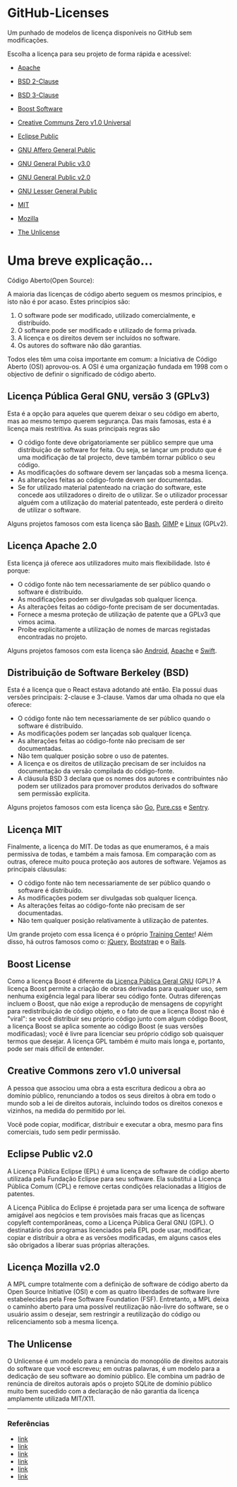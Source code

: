# GitHub-Licenses

Um punhado de modelos de licença disponíveis no GitHub sem modificações.

Escolha a licença para seu projeto de forma rápida e acessível:

* [Apache](https://github.com/Godofcoffe/GitHub-Licenses/blob/main/_pt-BR/Apache%20License%202.0.md)

* [BSD 2-Clause](https://github.com/Godofcoffe/GitHub-Licenses/blob/main/_pt-BR/BSD%202-Clause%20%22Simplified%22%20License.md)

* [BSD 3-Clause](https://github.com/Godofcoffe/GitHub-Licenses/blob/main/_pt-BR/BSD%203-Clause%20%22New%22%20or%20%22Revised%22%20License.md)

* [Boost Software](https://github.com/Godofcoffe/GitHub-Licenses/blob/main/_pt-BR/Boost%20Software%20License%201.0.md)

* [Creative Communs Zero v1.0 Universal](https://github.com/Godofcoffe/GitHub-Licenses/blob/main/_pt-BR/Creative%20Commons%20Zero%20v1.0%20Universal.md)

* [Eclipse Public](https://github.com/Godofcoffe/GitHub-Licenses/blob/main/_pt-BR/Eclipse%20Public%20License%202.0.md)

* [GNU Affero General Public](https://github.com/Godofcoffe/GitHub-Licenses/blob/main/_pt-BR/GNU%20Affero%20General%20Public%20License%20v3.0.md)

* [GNU General Public v3.0](https://github.com/Godofcoffe/GitHub-Licenses/blob/main/_pt-BR/GNU%20General%20Public%20License%20V3.0.md)

* [GNU General Public v2.0](https://github.com/Godofcoffe/GitHub-Licenses/blob/main/_pt-BR/GNU%20General%20Public%20License%20v2.0.md)

* [GNU Lesser General Public](https://github.com/Godofcoffe/GitHub-Licenses/blob/main/_pt-BR/GNU%20Lesser%20General%20Public%20License%20v2.0.md)

* [MIT](https://github.com/Godofcoffe/GitHub-Licenses/blob/main/_pt-BR/MIT%20License.md)

* [Mozilla](https://github.com/Godofcoffe/GitHub-Licenses/blob/main/_pt-BR/Mozilla%20Public%20License%202.0.md)

* [The Unlicense](https://github.com/Godofcoffe/GitHub-Licenses/blob/main/_pt-BR/The%20Unlicense.md)

# Uma breve explicação...

Código Aberto(Open Source):

A maioria das licenças de código aberto seguem os mesmos princípios, e isto não é por acaso. Estes princípios são:

1. O software pode ser modificado, utilizado comercialmente, e distribuído.
2. O software pode ser modificado e utilizado de forma privada.
3. A licença e os direitos devem ser incluídos no software.
4. Os autores do software não dão garantias.

Todos eles têm uma coisa importante em comum: a Iniciativa de Código Aberto (OSI) aprovou-os. A OSI é uma organização fundada em 1998 com o objectivo de definir o significado de código aberto.

## Licença Pública Geral GNU, versão 3 (GPLv3)

Esta é a opção para aqueles que querem deixar o seu código em aberto, mas ao mesmo tempo querem segurança. Das mais famosas, esta é a licença mais restritiva. As suas principais regras são

* O código fonte deve obrigatoriamente ser público sempre que uma distribuição de software for feita. Ou seja, se lançar um produto que é uma modificação de tal projecto, deve também tornar público o seu código.
* As modificações do software devem ser lançadas sob a mesma licença.
* As alterações feitas ao código-fonte devem ser documentadas.
* Se for utilizado material patenteado na criação do software, este concede aos utilizadores o direito de o utilizar. Se o utilizador processar alguém com a utilização do material patenteado, este perderá o direito de utilizar o software.

Alguns projetos famosos com esta licença são [Bash](https://www.gnu.org/software/bash/), [GIMP](https://www.gimp.org/) e [Linux](https://br-linux.org/) (GPLv2).

## Licença Apache 2.0

Esta licença já oferece aos utilizadores muito mais flexibilidade. Isto é porque:

* O código fonte não tem necessariamente de ser público quando o software é distribuído.
* As modificações podem ser divulgadas sob qualquer licença.
* As alterações feitas ao código-fonte precisam de ser documentadas.
* Fornece a mesma proteção de utilização de patente que a GPLv3 que vimos acima.
* Proíbe explicitamente a utilização de nomes de marcas registadas encontradas no projeto.

Alguns projetos famosos com esta licença são [Android](https://www.android.com/), [Apache](https://www.apache.org/) e [Swift](https://developer.apple.com/swift/).

## Distribuição de Software Berkeley (BSD)

Esta é a licença que o React estava adotando até então. Ela possui duas versões principais: 2-clause e 3-clause. Vamos dar uma olhada no que ela oferece:

* O código fonte não tem necessariamente de ser público quando o software é distribuído.
* As modificações podem ser lançadas sob qualquer licença.
* As alterações feitas ao código-fonte não precisam de ser documentadas.
* Não tem qualquer posição sobre o uso de patentes.
* A licença e os direitos de utilização precisam de ser incluídos na documentação da versão compilada do código-fonte.
* A cláusula BSD 3 declara que os nomes dos autores e contribuintes não podem ser utilizados para promover produtos derivados do software sem permissão explícita.

Alguns projetos famosos com esta licença são [Go](https://golang.org/), [Pure.css](https://purecss.io/) e [Sentry](https://sentry.io/welcome/).

## Licença MIT

Finalmente, a licença do MIT. De todas as que enumeramos, é a mais permissiva de todas, e também a mais famosa. Em comparação com as outras, oferece muito pouca proteção aos autores de software. Vejamos as principais cláusulas:

* O código fonte não tem necessariamente de ser público quando o software é distribuído.
* As modificações podem ser divulgadas sob qualquer licença.
* As alterações feitas ao código-fonte não precisam de ser documentadas.
* Não tem qualquer posição relativamente à utilização de patentes.

Um grande projeto com essa licença é o próprio [Training Center](https://github.com/training-center)! Além disso, há outros famosos como o: [jQuery](https://jquery.com/), [Bootstrap](http://getbootstrap.com/) e o [Rails](http://rubyonrails.org/).

## Boost License

Como a licença Boost é diferente da [Licença Pública Geral GNU](https://opensource.org/licenses/gpl-license.php) (GPL)? A licença Boost permite a criação de obras derivadas para qualquer uso, sem nenhuma exigência legal para liberar seu código fonte. Outras diferenças incluem o Boost, que não exige a reprodução de mensagens de copyright para redistribuição de código objeto, e o fato de que a licença Boost não é "viral": se você distribuir seu próprio código junto com algum código Boost, a licença Boost se aplica somente ao código Boost (e suas versões modificadas); você é livre para licenciar seu próprio código sob quaisquer termos que desejar. A licença GPL também é muito mais longa e, portanto, pode ser mais difícil de entender.

## Creative Commons zero v1.0 universal

A pessoa que associou uma obra a esta escritura dedicou a obra ao domínio público, renunciando a todos os seus direitos à obra em todo o mundo sob a lei de direitos autorais, incluindo todos os direitos conexos e vizinhos, na medida do permitido por lei.

Você pode copiar, modificar, distribuir e executar a obra, mesmo para fins comerciais, tudo sem pedir permissão.

## Eclipse Public v2.0

A Licença Pública Eclipse (EPL) é uma licença de software de código aberto utilizada pela Fundação Eclipse para seu software. Ela substitui a Licença Pública Comum (CPL) e remove certas condições relacionadas a litígios de patentes.

A Licença Pública do Eclipse é projetada para ser uma licença de software amigável aos negócios e tem provisões mais fracas que as licenças copyleft contemporâneas, como a Licença Pública Geral GNU (GPL). O destinatário dos programas licenciados pela EPL pode usar, modificar, copiar e distribuir a obra e as versões modificadas, em alguns casos eles são obrigados a liberar suas próprias alterações.

## Licença Mozilla v2.0

A MPL cumpre totalmente com a definição de software de código aberto da Open Source Initiative (OSI) e com as quatro liberdades de software livre estabelecidas pela Free Software Foundation (FSF). Entretanto, a MPL deixa o caminho aberto para uma possível reutilização não-livre do software, se o usuário assim o desejar, sem restringir a reutilização do código ou relicenciamento sob a mesma licença.

## The Unlicense

O Unlicense é um modelo para a renúncia do monopólio de direitos autorais do software que você escreveu; em outras palavras, é um modelo para a dedicação de seu software ao domínio público. Ele combina um padrão de renúncia de direitos autorais após o projeto SQLite de domínio público muito bem sucedido com a declaração de não garantia da licença amplamente utilizada MIT/X11.

***
### Referências
* [link](https://medium.com/trainingcenter/tudo-o-que-voc%C3%AA-precisa-saber-sobre-as-licen%C3%A7as-de-projetos-open-source-aaccbe23e50d)
* [link](https://www.boost.org/users/license.html)
* [link](https://creativecommons.org/publicdomain/zero/1.0/)
* [link](https://es.wikipedia.org/wiki/Eclipse_Public_License)
* [link](https://es.wikipedia.org/wiki/Mozilla_Public_License)
* [link](https://unlicense.org/)
